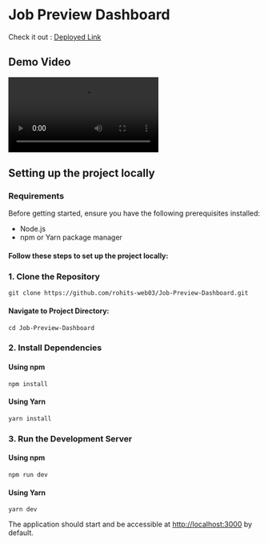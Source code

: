 # Job Preview Dashboard

Check it out : [Deployed Link](https://job-preview-dashboard-dusky.vercel.app/)

## Demo Video

<video controls src="https://github.com/rohits-web03/Job-Preview-Dashboard/assets/132741672/2d23e425-27a1-4064-9f26-58188bcc896e" title="Title"></video>

## Setting up the project locally

### Requirements

Before getting started, ensure you have the following prerequisites installed:

- Node.js
- npm or Yarn package manager

#### Follow these steps to set up the project locally:

### 1. Clone the Repository

    git clone https://github.com/rohits-web03/Job-Preview-Dashboard.git

#### Navigate to Project Directory:

    cd Job-Preview-Dashboard

### 2. Install Dependencies

#### Using npm

    npm install

#### Using Yarn

    yarn install


### 3. Run the Development Server

#### Using npm
    npm run dev

#### Using Yarn
    yarn dev

The application should start and be accessible at [http://localhost:3000](http://localhost:3000) by default.
